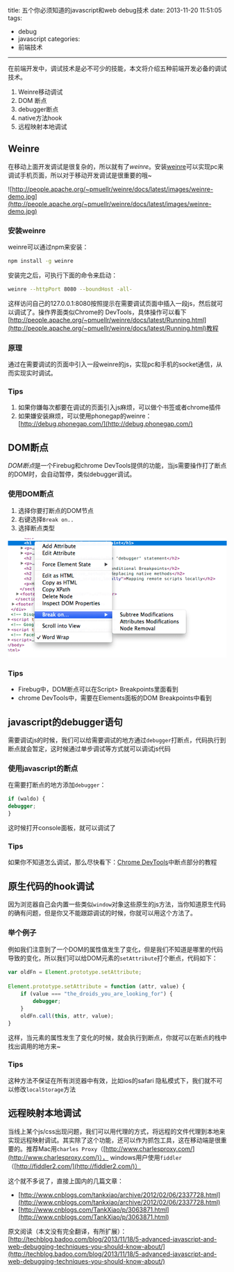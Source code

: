 title: 五个你必须知道的javascript和web debug技术
date: 2013-11-20 11:51:05
tags:
- debug
- javascript
categories:
- 前端技术
---
在前端开发中，调试技术是必不可少的技能，本文将介绍五种前端开发必备的调试技术。

1. Weinre移动调试
1. DOM 断点
1. debugger断点
1. native方法hook
1. 远程映射本地调试

## Weinre
在移动上面开发调试是很复杂的，所以就有了*weinre*。安装[weinre](http://people.apache.org/~pmuellr/weinre/docs/latest/)可以实现pc来调试手机页面，所以对于移动开发调试是很重要的哦~

![http://people.apache.org/~pmuellr/weinre/docs/latest/images/weinre-demo.jpg](http://people.apache.org/~pmuellr/weinre/docs/latest/images/weinre-demo.jpg)
### 安装weinre
weinre可以通过npm来安装：
```bash
npm install -g weinre
```

安装完之后，可执行下面的命令来启动：

```bash
weinre --httpPort 8080 --boundHost -all-
```

<!--more-->
这样访问自己的127.0.0.1:8080按照提示在需要调试页面中插入一段js，然后就可以调试了。操作界面类似Chrome的 DevTools，具体操作可以看下[http://people.apache.org/~pmuellr/weinre/docs/latest/Running.html](http://people.apache.org/~pmuellr/weinre/docs/latest/Running.html)教程

### 原理

通过在需要调试的页面中引入一段weinre的js，实现pc和手机的socket通信，从而实现实时调试。

### Tips

1. 如果你嫌每次都要在调试的页面引入js麻烦，可以做个书签或者chrome插件
1. 如果嫌安装麻烦，可以使用phonegap的weinre：[http://debug.phonegap.com/](http://debug.phonegap.com/)

## DOM断点
*DOM断点*是一个Firebug和chrome DevTools提供的功能，当js需要操作打了断点的DOM时，会自动暂停，类似debugger调试。

### 使用DOM断点
1. 选择你要打断点的DOM节点
1. 右键选择``Break on..``
1. 选择断点类型

![DOM断点](/uploads/2013/11/dom.png)
### Tips
* Firebug中，DOM断点可以在Script> Breakpoints里面看到
* chrome DevTools中，需要在Elements面板的DOM Breakpoints中看到

## javascript的debugger语句

需要调试js的时候，我们可以给需要调试的地方通过``debugger``打断点，代码执行到断点就会暂定，这时候通过单步调试等方式就可以调试js代码

### 使用javascript的断点
在需要打断点的地方添加``debugger``：

```javascript
if (waldo) {
debugger;
}
```

这时候打开console面板，就可以调试了

### Tips

如果你不知道怎么调试，那么尽快看下：[Chrome DevTools](https://developers.google.com/chrome-developer-tools/docs/javascript-debugging#breakpoints)中断点部分的教程

## 原生代码的hook调试

因为浏览器自己会内置一些类似``window``对象这些原生的js方法，当你知道原生代码的确有问题，但是你又不能跟踪调试的时候，你就可以用这个方法了。

### 举个例子
例如我们注意到了一个DOM的属性值发生了变化，但是我们不知道是哪里的代码导致的变化，所以我们可以给DOM元素的``setAttribute``打个断点，代码如下：
```javascript
var oldFn = Element.prototype.setAttribute;

Element.prototype.setAttribute = function (attr, value) {
    if (value === "the_droids_you_are_looking_for") {
        debugger;
    }
    oldFn.call(this, attr, value);
}
```
这样，当元素的属性发生了变化的时候，就会执行到断点，你就可以在断点的栈中找出调用的地方来~

### Tips
这种方法不保证在所有浏览器中有效，比如ios的safari 隐私模式下，我们就不可以修改``localStorage``方法

## 远程映射本地调试
当线上某个js/css出现问题，我们可以用代理的方式，将远程的文件代理到本地来实现远程映射调试。其实除了这个功能，还可以作为抓包工具，这在移动端是很重要的。推荐Mac用``charles Proxy``（[http://www.charlesproxy.com/](http://www.charlesproxy.com/)）， windows用户使用``fiddler``（[http://fiddler2.com/](http://fiddler2.com/)）

这个就不多说了，直接上国内的几篇文章：

* [http://www.cnblogs.com/tankxiao/archive/2012/02/06/2337728.html](http://www.cnblogs.com/tankxiao/archive/2012/02/06/2337728.html)
* [http://www.cnblogs.com/TankXiao/p/3063871.html](http://www.cnblogs.com/TankXiao/p/3063871.html)


原文阅读（本文没有完全翻译，有所扩展）：[http://techblog.badoo.com/blog/2013/11/18/5-advanced-javascript-and-web-debugging-techniques-you-should-know-about/](http://techblog.badoo.com/blog/2013/11/18/5-advanced-javascript-and-web-debugging-techniques-you-should-know-about/)
